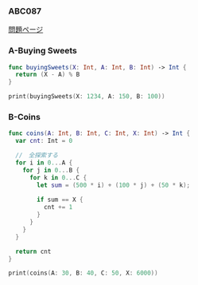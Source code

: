 ### ABC087
[問題ページ](https://atcoder.jp/contests/abc087/tasks)

### A-Buying Sweets
```Swift
func buyingSweets(X: Int, A: Int, B: Int) -> Int {
  return (X - A) % B
}

print(buyingSweets(X: 1234, A: 150, B: 100))

```

### B-Coins
```Swift
func coins(A: Int, B: Int, C: Int, X: Int) -> Int {
  var cnt: Int = 0

  //　全探索する
  for i in 0...A {
    for j in 0...B {
      for k in 0...C {
        let sum = (500 * i) + (100 * j) + (50 * k);
        
        if sum == X {
          cnt += 1
        }
      }
    }
  }

  return cnt
}

print(coins(A: 30, B: 40, C: 50, X: 6000))

```